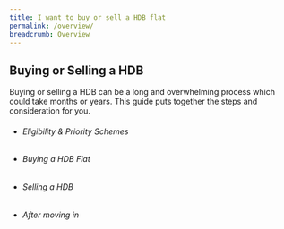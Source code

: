 ```yaml
---
title: I want to buy or sell a HDB flat
permalink: /overview/
breadcrumb: Overview
---
```


## Buying or Selling a HDB 
Buying or selling a HDB can be a long and overwhelming process which could take months or years. This guide puts together the steps and consideration for you.

- ###### Eligibility & Priority Schemes
- ###### Buying a HDB Flat
- ###### Selling a HDB
- ###### After moving in
